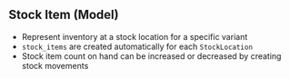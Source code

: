 ## Stock Item (Model)
* Represent inventory at a stock location for a specific variant
* `stock_items` are created automatically for each `StockLocation`
* Stock item count on hand can be increased or decreased by creating stock movements
